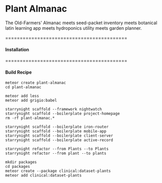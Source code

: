 Plant Almanac
===========================================

The Old-Farmers' Almanac meets seed-packet inventory meets botanical latin learning app meets hydroponics utility meets garden planner.  


==========================================
#### Installation



==========================================
#### Build Recipe  

````
meteor create plant-almanac
cd plant-almanac

meteor add less
meteor add grigio:babel

starrynight scaffold --framework nightwatch
starrynight scaffold --boilerplate project-homepage
rm -rf plant-almanac.*

starrynight scaffold --boilerplate iron-router
starrynight scaffold --boilerplate mobile-app
starrynight scaffold --boilerplate client-server
starrynight scaffold --boilerplate active-record

starrynight refactor --from Plants --to Plants
starrynight refactor --from plant --to plants

mkdir packages
cd packages
meteor create --package clinical:dataset-plants
meteor add clinical:dataset-plants
````
